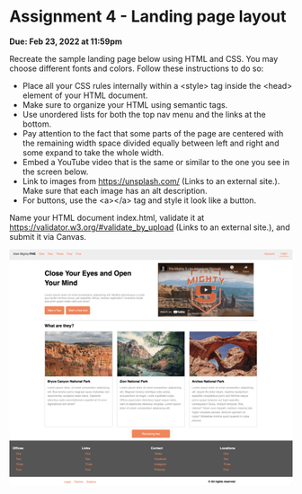# Assignment 4 - Landing page layout

**Due: Feb 23, 2022 at 11:59pm**

Recreate the sample landing page below using HTML and CSS. You may choose different fonts and colors. Follow these instructions to do so:

-   Place all your CSS rules internally within a \<style\> tag inside the \<head\> element of your HTML document.
-   Make sure to organize your HTML using semantic tags.
-   Use unordered lists for both the top nav menu and the links at the bottom.
-   Pay attention to the fact that some parts of the page are centered with the remaining width space divided equally between left and right and some expand to take the whole width.
-   Embed a YouTube video that is the same or similar to the one you see in the screen below.
-   Link to images from https://unsplash.com/ (Links to an external site.). Make sure that each image has an alt description.
-   For buttons, use the \<a\>\</a\> tag and style it look like a button.

Name your HTML document index.html, validate it at https://validator.w3.org/#validate_by_upload (Links to an external site.), and submit it via Canvas.

![reference image](./reference-image.png)
